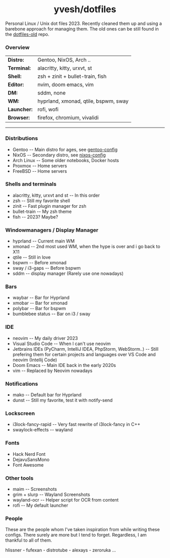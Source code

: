 <h1 align="center">yvesh/dotfiles</h1>


Personal Linux / Unix dot files 2023. Recently cleaned them up and using a barebone approach for managing them. The old ones can be still found in the [dotfiles-old](https://github.com/yvesh/dotfiles-old) repo.

### Overview

| | |
| - | - |
| **Distro:** | Gentoo, NixOS, Arch .. |
| **Terminal:** | alacritty, kitty, urxvt, st |
| **Shell:** | zsh + zinit + bullet-train, fish |
| **Editor:** | nvim, doom emacs, vim |
| **DM:** | sddm, none |
| **WM:** | hyprland, xmonad, qtile, bspwm, sway |
| **Launcher:** | rofi, wofi |
| **Browser:** | firefox, chromium, vivalidi |

------

### Distributions

* Gentoo -- Main distro for ages, see [gentoo-config](https://github.com/yvesh/gentoo-config)
* NixOS -- Secondary distro, see [nixos-config](https://github.com/yvesh/nixos-config)
* Arch Linux -- Some older notebooks, Docker hosts
* Proxmox -- Home servers
* FreeBSD -- Home servers

### Shells and terminals

* alacritty, kitty, urxvt and st -- In this order
* zsh -- Still my favorite shell
* zinit -- Fast plugin manager for zsh
* bullet-train -- My zsh theme
* fish -- 2023? Maybe?

### Windowmanagers / Display Manager

* hyprland -- Current main WM
* xmonad -- 2nd most used WM, when the hype is over and i go back to X11
* qtile -- Still in love
* bspwm -- Before xmonad
* sway / i3-gaps -- Before bspwm
* sddm -- display manager (Rarely use one nowadays)

### Bars

* waybar -- Bar for Hyprland
* xmobar -- Bar for xmonad
* polybar -- Bar for bspwm
* bumblebee status -- Bar on i3 / sway 

### IDE

* neovim -- My daily driver 2023
* Visual Studio Code -- When I can't use neovim
* Jetbrains IDEs (PyCharm, IntelliJ IDEA, PhpStorm, WebStorm..) -- Still prefering them for certain projects and languages over VS Code and neovim (Intellij Code)
* Doom Emacs -- Main IDE back in the early 2020s
* vim -- Replaced by Neovim nowadays

### Notifications

* mako -- Default bar for Hyprland
* dunst -- Still my favorite, test it with notify-send

### Lockscreen

* i3lock-fancy-rapid -- Very fast rewrite of i3lock-fancy in C++
* swaylock-effects -- wayland

### Fonts

* Hack Nerd Font
* DejavuSansMono
* Font Awesome

### Other tools

* maim -- Screenshots
* grim + slurp -- Wayland Screenshots
* wayland-ocr -- Helper script for OCR from content
* rofi -- My default launcher

### People

These are the people whom I've taken inspiration from while writing these
configs. There surely are more but I tend to forget. Regardless, I am thankful
to all of them.

hlissner - fufexan - distrotube - alexays - zeroruka ...

